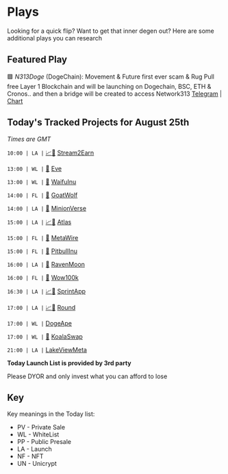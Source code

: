 
# Plays

Looking for a quick flip? Want to get that inner degen out? Here are some additional plays you can research

## Featured Play

🟪 *N313Doge* (DogeChain): Movement & Future first ever scam & Rug Pull free Layer 1 Blockchain and will be launching on 
Dogechain, BSC, ETH & Cronos.. and then a bridge will be created to access Network313
[Telegram](https://t.me/N313Doge) | [Chart](https://dexscreener.com/dogechain/0x3a2499b6a2dda8f1f636e0a497f591ce5204c423)

## Today's Tracked Projects for August 25th
_Times are GMT_

`10:00 | LA |` [📈](https://app.nexuscrypto.com/token/bsc/0x3d051a2efbb7441e54c55285d983e86093780526)[📲](https://www.pinksale.finance/launchpad/0x430eaC714bACbfc3aa2BA2Af4576cD17f3914856?chain=BSC) [Stream2Earn](https://t.me/StreamNGlobal)

`13:00 | WL |` [📲](https://www.pinksale.finance/launchpad/0x2cEb8b54E45C53feeb3975c37B860f0e4F4eb229?chain=BSC) [Eve](https://t.me/EveGlobal)

`13:00 | WL |` [📲](https://www.pinksale.finance/launchpad/0x934bB5b94CE24A6782d59CF8D0EA5fDE3e6fEc00?chain=BSC) [WaifuInu](https://t.me/WaifInuCommunity)

`14:00 | FL |` [📲](https://www.pinksale.finance/launchpad/0x61e857bcF25A3F59e2452255cA1FE8d259534E57?chain=BSC) [GoatWolf](https://t.me/GoatwoftGlobal)

`14:00 | LA |` [📲](https://www.pinksale.finance/private-sale/0x168fbFac78E29f92b0dDa4043192c002Bd09eCCe/1?chain=BSC) [MinionVerse](https://t.me/minionverse)

`15:00 | LA |` [📈](https://app.nexuscrypto.com/token/bsc/0x804c1d39789403ac52c42b2acc999bacf929d778)[📲](https://www.pinksale.finance/launchpad/0x1426050419a4a7069441eb7911f1fa747ed846d5?chain=BSC) [Atlas](https://t.me/petoverse)

`15:00 | FL |` [📲](https://www.pinksale.finance/launchpad/0x31d2beda6b5886700c9cac6490ceb83add1fd9eb?chain=BSC) [MetaWire](https://t.me/metawirebsc)

`15:00 | FL |` [📲](https://www.pinksale.finance/launchpad/0x52931b0e7b4767632230dfeae9d97e28e24de72d?chain=BSC) [PitbullInu](https://t.me/PITIGlobal)

`16:00 | LA |` [📲](https://www.pinksale.finance/launchpad/0xfbf94bf8cc42c38996bb9013bc2c2c39f92f4c5e?chain=BSC) [RavenMoon](https://t.me/RVM_Portal)

`16:00 | FL |` [📲](https://www.pinksale.finance/launchpad/0x0c1b533BB9a2Ee2e2E14342534fF60c754fEC34e?chain=BSC) [Wow100k](http://t.me/Wow_100K_Exchange)

`16:30 | LA |` [📈](https://app.nexuscrypto.com/token/bsc/0x12aa33065edf46d41e42945046aae8a6f5c1622f)[📲](https://www.pinksale.finance/launchpad/0x2FB7852fDFd58b511708116023cf3697541209ef?chain=BSC) [SprintApp](https://t.me/thesprintapp)

`17:00 | LA |` [📈](https://app.nexuscrypto.com/token/bsc/0x3838febe83403112eba3eba27090cedd3628d00b)[📲](https://www.pinksale.finance/launchpad/0xa3FDf7F01be4359A318364629aD69aEA2D5b2917?chain=BSC) [Round](https://t.me/roundportal)

`17:00 | WL |`  [DogeApe](https://t.me/DogeApe_Portal)

`17:00 | WL |` [📲](https://www.pinksale.finance/launchpad/0xb34FEA2069369C3C8587291c54BBAccF234Ae78b?chain=BSC) [KoalaSwap](https://t.me/KoalaSwapOfficial)

`21:00 | LA |`  [LakeViewMeta](https://t.me/LakeView_Meta)


**Today Launch List is provided by 3rd party**

Please DYOR and only invest what you can afford to lose

## Key
Key meanings in the Today list:

- PV - Private Sale
- WL - WhiteList
- PP - Public Presale
- LA - Launch
- NF - NFT
- UN - Unicrypt